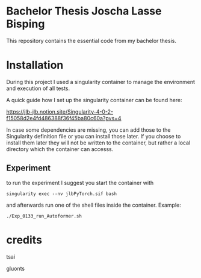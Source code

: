# Bachelor Thesis Joscha Lasse Bisping

This repository contains the essential code from my bachelor thesis.


# Installation
During this project I used a singularity container to manage the environment and execution of all tests.

A quick guide how I set up the singularity container can be found here:

https://jlb-jlb.notion.site/Singularity-4-0-2-f15058d2e4fd486388f36f45ba80c60a?pvs=4


In case some dependencies are missing, you can add those to the Singularity definition file or you can install those later. If you choose to install them later they will not be written to the container, but rather a local directory which the container can accesss.


## Experiment

to run the experiment I suggest you start the container with 

```
singularity exec --nv jlbPyTorch.sif bash
```

and afterwards run one of the shell files inside the container. Example:

```
./Exp_0133_run_Autoformer.sh
```



# credits

tsai

gluonts
